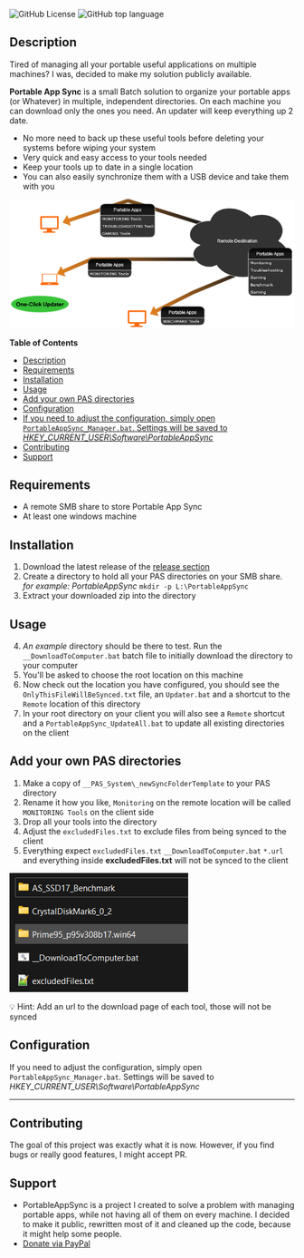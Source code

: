 ![GitHub License](https://img.shields.io/github/license/CodeAnthem/Portable-Apps-Sync-for-Windows%20) ![GitHub top language](https://img.shields.io/github/languages/top/CodeAnthem/Portable-Apps-Sync-for-Windows)

## Description

Tired of managing all your portable useful applications on multiple machines? I was, decided to make my solution publicly available.

**Portable App Sync** is a small Batch solution to organize your portable apps (or Whatever) in multiple, independent directories. On each machine you can download only the ones you need. An updater will keep everything up 2 date.
 - No more need to back up these useful tools before deleting your systems before wiping your system
 - Very quick and easy access to your tools needed
 - Keep your tools up to date in a single location
 - You can also easily synchronize them with a USB device and take them with you

![PAS_Illustration](assets/images/PAS_Illustration.png)


**Table of Contents**
- [Description](#description)
- [Requirements](#requirements)
- [Installation](#installation)
- [Usage](#usage)
- [Add your own PAS directories](#add-your-own-pas-directories)
- [Configuration](#configuration)
- [If you need to adjust the configuration, simply open `PortableAppSync_Manager.bat`. Settings will be saved to *HKEY\_CURRENT\_USER\\Software\\PortableAppSync*](#if-you-need-to-adjust-the-configuration-simply-open-portableappsync_managerbat-settings-will-be-saved-to-hkey_current_usersoftwareportableappsync)
- [Contributing](#contributing)
- [Support](#support)

## Requirements
 - A remote SMB share to store Portable App Sync
 - At least one windows machine

## Installation
1. Download the latest release of the [release section](releases)
2. Create a directory to hold all your PAS directories on your SMB share. *for example: PortableAppSync* `mkdir -p L:\PortableAppSync`
3. Extract your downloaded zip into the directory

## Usage
4. *An example* directory should be there to test. Run the `__DownloadToComputer.bat` batch file to initially download the directory to your computer
5. You'll be asked to choose the root location on this machine
6. Now check out the location you have configured, you should see the `OnlyThisFileWillBeSynced.txt` file, an `Updater.bat` and a shortcut to the `Remote` location of this directory
7. In your root directory on your client you will also see a `Remote` shortcut and a `PortableAppSync_UpdateAll.bat` to update all existing directories on the client

## Add your own PAS directories
1. Make a copy of `__PAS_System\_newSyncFolderTemplate` to your PAS directory
2. Rename it how you like, `Monitoring` on the remote location will be called `MONITORING Tools` on the client side
3. Drop all your tools into the directory
4. Adjust the `excludedFiles.txt` to exclude files from being synced to the client
5. Everything expect `excludedFiles.txt` `__DownloadToComputer.bat` `*.url` and everything inside **excludedFiles.txt** will not be synced to the client

![PAS_Illustration](assets/images/PAS_Example.png)

💡 Hint: Add an url to the download page of each tool, those will not be synced

## Configuration
If you need to adjust the configuration, simply open `PortableAppSync_Manager.bat`. Settings will be saved to *HKEY_CURRENT_USER\Software\PortableAppSync*

---

## Contributing
The goal of this project was exactly what it is now. However, if you find bugs or really good features, I might accept PR.

## Support
- PortableAppSync is a project I created to solve a problem with managing portable apps, while not having all of them on every machine. I decided to make it public, rewritten most of it and cleaned up the code, because it might help some people.
- [Donate via PayPal](https://paypal.com/donate/?hosted_button_id=NX3BCLM4FPFLS)
